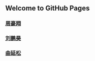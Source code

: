 ## Welcome to GitHub Pages


### [周豪翔](https://wengqt.github.io/StudyWebEveryDay/list.html)
### [刘鹏昊](https://wengqt.github.io/StudyWebEveryDay/LPH.html)
### [曲延松](https://wengqt.github.io/StudyWebEveryDay/QysIndex.html)
